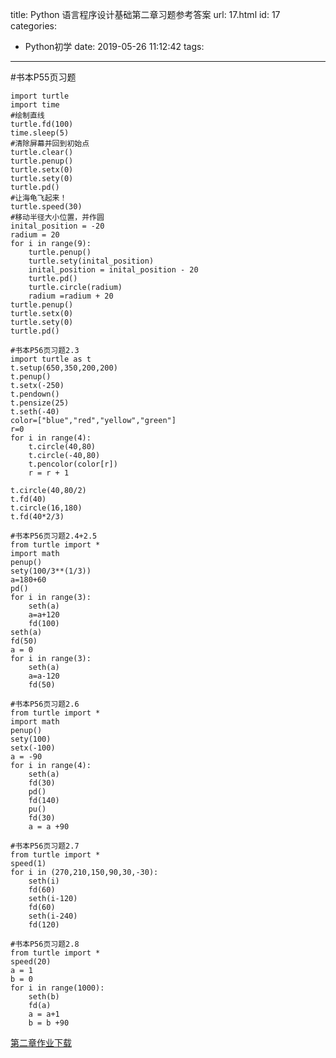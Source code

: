 title: Python 语言程序设计基础第二章习题参考答案
url: 17.html
id: 17
categories:
  - Python初学
date: 2019-05-26 11:12:42
tags:
---
#书本P55页习题
<!--more-->
    import turtle
    import time
    #绘制直线
    turtle.fd(100)
    time.sleep(5)
    #清除屏幕并回到初始点
    turtle.clear()
    turtle.penup()
    turtle.setx(0)
    turtle.sety(0)
    turtle.pd()
    #让海龟飞起来！
    turtle.speed(30)
    #移动半径大小位置，并作圆
    inital_position = -20
    radium = 20
    for i in range(9):
        turtle.penup()
        turtle.sety(inital_position)
        inital_position = inital_position - 20
        turtle.pd()
        turtle.circle(radium)
        radium =radium + 20
    turtle.penup()
    turtle.setx(0)
    turtle.sety(0)
    turtle.pd()

    #书本P56页习题2.3
    import turtle as t
    t.setup(650,350,200,200)
    t.penup()
    t.setx(-250)
    t.pendown()
    t.pensize(25)
    t.seth(-40)
    color=["blue","red","yellow","green"]
    r=0
    for i in range(4):
        t.circle(40,80)
        t.circle(-40,80)
        t.pencolor(color[r])
        r = r + 1
    
    t.circle(40,80/2)
    t.fd(40)
    t.circle(16,180)
    t.fd(40*2/3)

    #书本P56页习题2.4+2.5
    from turtle import *
    import math
    penup()
    sety(100/3**(1/3))
    a=180+60
    pd()
    for i in range(3):
        seth(a)
        a=a+120
        fd(100)
    seth(a)
    fd(50)
    a = 0
    for i in range(3):
        seth(a)
        a=a-120
        fd(50)

    #书本P56页习题2.6
    from turtle import *
    import math
    penup()
    sety(100)
    setx(-100)
    a = -90
    for i in range(4):
        seth(a)
        fd(30)
        pd()
        fd(140)
        pu()
        fd(30)
        a = a +90

    #书本P56页习题2.7
    from turtle import *
    speed(1)
    for i in (270,210,150,90,30,-30):
        seth(i)
        fd(60)
        seth(i-120)
        fd(60)
        seth(i-240)
        fd(120)

    #书本P56页习题2.8
    from turtle import *
    speed(20)
    a = 1
    b = 0
    for i in range(1000):
        seth(b)
        fd(a)
        a = a+1
        b = b +90
    
    

[第二章作业](http://www.yeguang.me/wp-content/uploads/2019/05/第二章作业.zip)[下载](http://www.yeguang.me/wp-content/uploads/2019/05/第二章作业.zip)